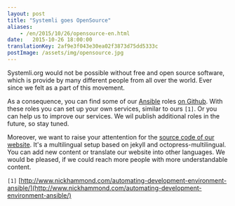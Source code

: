 ```yaml
---
layout: post 
title: "Systemli goes OpenSource"
aliases:
    - /en/2015/10/26/opensource-en.html
date:   2015-10-26 18:00:00
translationKey: 2af9e3f043e30ea02f3873d75dd5333c
postImage: /assets/img/opensource.jpg
---
```

Systemli.org would not be possible without free and open source software, which is provide by many different people 
from all over the world. Ever since we felt as a part of this movement.

As a consequence, you can find some of our [Ansible](http://www.ansible.com/) roles 
[on Github](https://github.com/systemli/). With these roles you can set up your own services, similar to ours `[1]`.
Or you can help us to improve our services. We wil publish additional roles in the future, so stay tuned.

Moreover, we want to raise your attentention for the 
[source code of our website](https://github.com/systemli/systemli-website). It's a multilingual setup based on jekyll 
and octopress-multilingual. You can add new content or translate our website into other languages. We would be pleased, 
if we could reach more people with more understandable content.

`[1]` [http://www.nickhammond.com/automating-development-environment-ansible/](http://www.nickhammond.com/automating-development-environment-ansible/)
